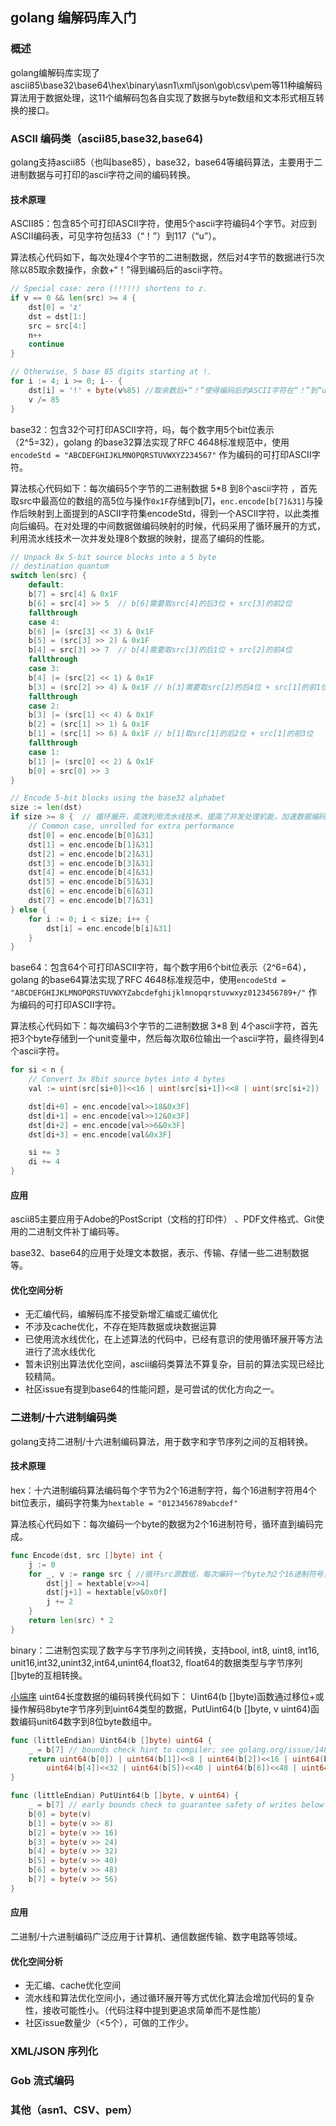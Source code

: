 ## golang 编解码库入门

### 概述

golang编解码库实现了ascii85\base32\base64\hex\binary\asn1\xml\json\gob\csv\pem等11种编解码算法用于数据处理，这11个编解码包各自实现了数据与byte数组和文本形式相互转换的接口。

### ASCII 编码类（ascii85,base32,base64)

golang支持ascii85（也叫base85），base32，base64等编码算法，主要用于二进制数据与可打印的ascii字符之间的编码转换。

#### 技术原理

ASCII85：包含85个可打印ASCII字符，使用5个ascii字符编码4个字节。对应到ASCII编码表，可见字符包括33（“！”）到117（“u”）。

算法核心代码如下，每次处理4个字节的二进制数据，然后对4字节的数据进行5次除以85取余数操作，余数+“！”得到编码后的ascii字符。

```go
// Special case: zero (!!!!!) shortens to z.
if v == 0 && len(src) >= 4 {
    dst[0] = 'z'
    dst = dst[1:]
    src = src[4:]
    n++
    continue
}

// Otherwise, 5 base 85 digits starting at !.
for i := 4; i >= 0; i-- {
    dst[i] = '!' + byte(v%85) //取余数后+“！”使得编码后的ASCII字符在“！”到“u”之间
    v /= 85
}
```

base32：包含32个可打印ASCII字符，吗，每个数字用5个bit位表示（2^5=32），golang 的base32算法实现了RFC 4648标准规范中，使用`encodeStd = "ABCDEFGHIJKLMNOPQRSTUVWXYZ234567"` 作为编码的可打印ASCII字符。

算法核心代码如下：每次编码5个字节的二进制数据 5*8 到8个ascii字符 ，首先取src中最高位的数组的高5位与操作`0x1F`存储到b[7]，`enc.encode[b[7]&31]`与操作后映射到上面提到的ASCII字符集encodeStd，得到一个ASCII字符，以此类推向后编码。在对处理的中间数据做编码映射的时候，代码采用了循环展开的方式，利用流水线技术一次并发处理8个数据的映射，提高了编码的性能。

```go
// Unpack 8x 5-bit source blocks into a 5 byte
// destination quantum
switch len(src) {
    default:
    b[7] = src[4] & 0x1F
    b[6] = src[4] >> 5  // b[6]需要取src[4]的后3位 + src[3]的前2位
    fallthrough
    case 4:
    b[6] |= (src[3] << 3) & 0x1F
    b[5] = (src[3] >> 2) & 0x1F
    b[4] = src[3] >> 7  // b[4]需要取src[3]的后1位 + src[2]的前4位
    fallthrough
    case 3:
    b[4] |= (src[2] << 1) & 0x1F
    b[3] = (src[2] >> 4) & 0x1F // b[3]需要取src[2]的后4位 + src[1]的前1位
    fallthrough
    case 2:
    b[3] |= (src[1] << 4) & 0x1F
    b[2] = (src[1] >> 1) & 0x1F
    b[1] = (src[1] >> 6) & 0x1F // b[1]取src[1]的后2位 + src[1]的前3位
    fallthrough
    case 1:
    b[1] |= (src[0] << 2) & 0x1F
    b[0] = src[0] >> 3
}

// Encode 5-bit blocks using the base32 alphabet
size := len(dst)
if size >= 8 {  // 循环展开，高效利用流水线技术，提高了并发处理机能，加速数据编码
    // Common case, unrolled for extra performance
    dst[0] = enc.encode[b[0]&31]
    dst[1] = enc.encode[b[1]&31]
    dst[2] = enc.encode[b[2]&31]
    dst[3] = enc.encode[b[3]&31]
    dst[4] = enc.encode[b[4]&31]
    dst[5] = enc.encode[b[5]&31]
    dst[6] = enc.encode[b[6]&31]
    dst[7] = enc.encode[b[7]&31]
} else {
    for i := 0; i < size; i++ {
        dst[i] = enc.encode[b[i]&31]
    }
}
```

base64：包含64个可打印ASCII字符，每个数字用6个bit位表示（2^6=64），golang 的base64算法实现了RFC 4648标准规范中，使用`encodeStd = "ABCDEFGHIJKLMNOPQRSTUVWXYZabcdefghijklmnopqrstuvwxyz0123456789+/"` 作为编码的可打印ASCII字符。

算法核心代码如下：每次编码3个字节的二进制数据 3*8 到 4个ascii字符，首先把3个byte存储到一个unit变量中，然后每次取6位输出一个ascii字符，最终得到4个ascii字符。

```go
for si < n {
    // Convert 3x 8bit source bytes into 4 bytes
    val := uint(src[si+0])<<16 | uint(src[si+1])<<8 | uint(src[si+2])

    dst[di+0] = enc.encode[val>>18&0x3F]
    dst[di+1] = enc.encode[val>>12&0x3F]
    dst[di+2] = enc.encode[val>>6&0x3F]
    dst[di+3] = enc.encode[val&0x3F]

    si += 3
    di += 4
}
```

#### 应用

ascii85主要应用于Adobe的PostScript（文档的打印件） 、PDF文件格式、Git使用的二进制文件补丁编码等。

base32、base64的应用于处理文本数据，表示、传输、存储一些二进制数据等。

#### 优化空间分析

- 无汇编代码，编解码库不接受新增汇编或汇编优化
- 不涉及cache优化，不存在矩阵数据或块数据运算
- 已使用流水线优化，在上述算法的代码中，已经有意识的使用循环展开等方法进行了流水线优化
- 暂未识别出算法优化空间，ascii编码类算法不算复杂，目前的算法实现已经比较精简。
- 社区issue有提到base64的性能问题，是可尝试的优化方向之一。

### 二进制/十六进制编码类

golang支持二进制/十六进制编码算法，用于数字和字节序列之间的互相转换。

#### 技术原理

hex：十六进制编码算法编码每个字节为2个16进制字符，每个16进制字符用4个bit位表示，编码字符集为`hextable = "0123456789abcdef"`

算法核心代码如下：每次编码一个byte的数据为2个16进制符号，循环直到编码完成。

```go
func Encode(dst, src []byte) int {
	j := 0
	for _, v := range src { //循环src源数组，每次编码一个byte为2个16进制符号，直到跳出循环
		dst[j] = hextable[v>>4]
		dst[j+1] = hextable[v&0x0f]
		j += 2
	}
	return len(src) * 2
}
```

binary：二进制包实现了数字与字节序列之间转换，支持bool, int8, uint8, int16, unit16,int32,unint32,int64,unint64,float32, float64的数据类型与字节序列[]byte的互相转换。

[小端序]([https://zh.wikipedia.org/wiki/%E5%AD%97%E8%8A%82%E5%BA%8F#%E5%B0%8F%E7%AB%AF%E5%BA%8F](https://zh.wikipedia.org/wiki/字节序#小端序)) uint64长度数据的编码转换代码如下： Uint64(b []byte)函数通过移位+或操作解码8byte字节序列到uint64类型的数据，PutUint64(b []byte, v uint64)函数编码unit64数字到8位byte数组中。

```go
func (littleEndian) Uint64(b []byte) uint64 {
	_ = b[7] // bounds check hint to compiler; see golang.org/issue/14808
	return uint64(b[0]) | uint64(b[1])<<8 | uint64(b[2])<<16 | uint64(b[3])<<24 |
		uint64(b[4])<<32 | uint64(b[5])<<40 | uint64(b[6])<<48 | uint64(b[7])<<56 // 小端序低地址位存放低位字节
}

func (littleEndian) PutUint64(b []byte, v uint64) {
	_ = b[7] // early bounds check to guarantee safety of writes below
	b[0] = byte(v)
	b[1] = byte(v >> 8)
	b[2] = byte(v >> 16)
	b[3] = byte(v >> 24)
	b[4] = byte(v >> 32)
	b[5] = byte(v >> 40)
	b[6] = byte(v >> 48)
	b[7] = byte(v >> 56)
}
```

#### 应用

二进制/十六进制编码广泛应用于计算机、通信数据传输、数字电路等领域。

#### 优化空间分析

- 无汇编、cache优化空间
- 流水线和算法优化空间小，通过循环展开等方式优化算法会增加代码的复杂性，接收可能性小。（代码注释中提到更追求简单而不是性能）
- 社区issue数量少（<5个），可做的工作少。

### XML/JSON 序列化

### Gob 流式编码

### 其他（asn1、CSV、pem）